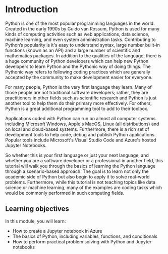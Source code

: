 # Introduction

Python is one of the most popular programming languages in the world. Created in the early 1990s by Guido van Rossum, Python is used for many kinds of computing activities such as web applications, data science, machine learning, and even system administration tasks. Contributing to Python’s popularity is it's easy to understand syntax, large number built-in functions (known as an API) and a large number of scientific and mathematics packages. In addition to the qualities of the language, there is a huge community of Python developers which can help new Python developers to learn Python and the Pythonic way of doing things. The Pythonic way refers to following coding practices which are generally accepted by the community to make development easier for everyone.

For many people, Python is the very first language they learn. Many of those people are not traditional software developers; rather, they are practitioners in other fields such as scientific research and Python is just another tool to help them do their primary more effectively. For others, Python is a great additional programming tool to add to their toolbox.

Applications coded with Python can run on almost all computer systems including Microsoft Windows, Apple's MacOS, Linux (all distributions) and on local and cloud-based systems. Furthermore, there is a rich set of development tools to help code, debug and publish Python applications. Popular tools include Microsoft's Visual Studio Code and Azure's hosted Jupyter Notebooks.

So whether this is your first language or just your next language, and whether you are a software developer or a professional in another field, this tutorial will walk you through the basics of learning the Python language through a scenario-based approach. The goal is to learn not only the academic side of Python but also begin to apply it to solve real-world problems. Furthermore, while this tutorial is not teaching topics like data science or machine learning, many of the examples are coding tasks which would be commonly performed in such computing fields.

## Learning objectives

In this module, you will learn:

- How to create a Jupyter notebook in Azure
- The basics of Python, including variables, functions, and conditionals 
- How to perform practical problem solving with Python and Jupyter notebooks
